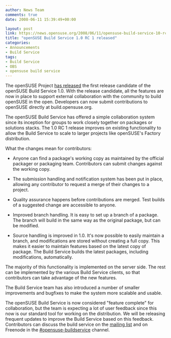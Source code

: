 ```yaml
---
author: News Team
comments: true
date: 2008-06-11 15:39:49+00:00

layout: post
link: https://news.opensuse.org/2008/06/11/opensuse-build-service-10-rc-1-released/
title: "openSUSE Build Service 1.0 RC 1 released"
categories:
- Announcements
- Build Service
tags:
- Build Service
- OBS
- opensuse build service
---
```

The openSUSE Project [has released](http://build.opensuse.org/) the first release candidate of the openSUSE Build Service 1.0. With the release candidate, all the features are now in place to support external collaboration with the community to build openSUSE in the open. Developers can now submit contributions to openSUSE directly at build.opensuse.org.

The openSUSE Build Service has offered a simple collaboration system since its inception for groups to work closely together on packages or solutions stacks. The 1.0 RC 1 release improves on existing functionality to allow the Build Service to scale to larger projects like openSUSE's Factory distribution.

What the changes mean for contributors:



	
  * Anyone can find a package's working copy as maintained by the official packager or packaging team. Contributors can submit changes against the working copy.



	
  * The submission handling and notification system has been put in place, allowing any contributor to request a merge of their changes to a project.



	
  * Quality assurance happens before contributions are merged. Test builds of a suggested change are accessible to anyone.



	
  * Improved branch handling. It is easy to set up a branch of a package. The branch will build in the same way as the original package, but can be modified.



	
  * Source handling is improved in 1.0. It's now possible to easily maintain a branch, and modifications are stored without creating a full copy. This makes it easier to maintain features based on the latest copy of package. The Build Service builds the latest packages, including modifications, automatically.


The majority of this functionality is implemented on the server side. The rest can be implemented by the various Build Service clients, so that contributors can take advantage of the new features.

The Build Service team has also introduced a number of smaller improvements and bugfixes to make the system more scalable and usable.

The openSUSE Build Service is now considered "feature complete" for collaboration, but the team is expecting a lot of user feedback since this now is our standard tool for working on the distribution. We will be releasing frequent updates to improve the Build Service based on this feedback. Contributors can discuss the build service on the [mailing list](mailto:opensuse-buildservice+subscribe@opensuse.org) and on Freenode in the [#opensuse-buildservice](irc://irc.opensuse.org/opensuse-buildservice) channel.		
